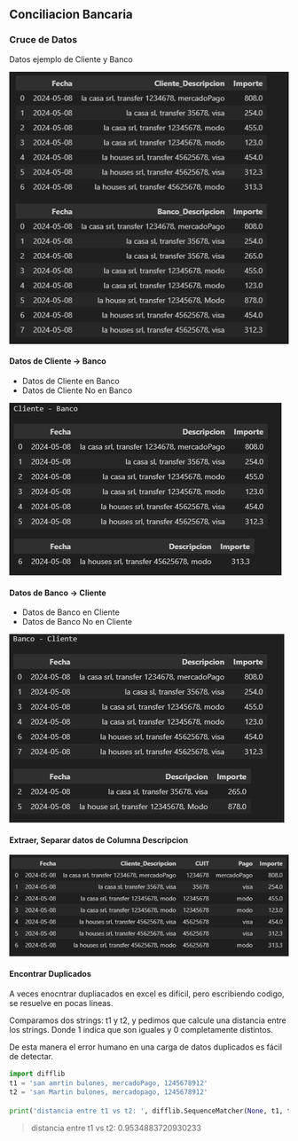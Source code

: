 ## Conciliacion Bancaria

### Cruce de Datos

Datos ejemplo de Cliente y Banco

![Alt Text](img/Cliente-Banco.png)

#### Datos de Cliente -> Banco

- Datos de Cliente en Banco 
- Datos de Cliente No en Banco

![Alt Text](img/Cliente-Banco2.png)

#### Datos de Banco ->  Cliente

- Datos de Banco en Cliente
- Datos de Banco No en Cliente

![Alt Text](img/Cliente-Banco3.png)

#### Extraer, Separar datos de Columna Descripcion

![Alt Text](img/Cliente-Banco4.png)

#### Encontrar Duplicados

A veces enocntrar dupliacados en excel es dificil, pero escribiendo codigo, se resuelve 
en pocas lineas. 

Comparamos dos strings: t1 y t2, y pedimos que calcule una distancia entre los strings. Donde 1 indica que son iguales y 0 completamente distintos. 

De esta manera el error humano en una carga de datos duplicados es fácil de detectar. 

```python
import difflib
t1 = 'san amrtin bulones, mercadoPago, 1245678912'
t2 = 'san Martin bulones, mercadopago, 1245678912'

print('distancia entre t1 vs t2: ', difflib.SequenceMatcher(None, t1, t2).ratio())
```

> distancia entre t1 vs t2:  0.9534883720930233


